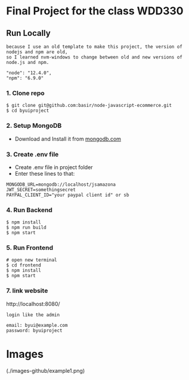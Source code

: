 # Final Project for the class WDD330

## Run Locally
```
because I use an old template to make this project, the version of nodejs and npm are old,
so I learned nvm-windows to change between old and new versions of node.js and npm. 

"node": "12.4.0",
"npm": "6.9.0"
```

### 1. Clone repo
```
$ git clone git@github.com:basir/node-javascript-ecommerce.git
$ cd byuiproject
```

### 2. Setup MongoDB
 - Download and Install it from [mongodb.com](https://www.mongodb.com/try/download/community)

### 3. Create .env file
- Create .env file in project folder
- Enter these lines to that:

```
MONGODB_URL=mongodb://localhost/jsamazona
JWT_SECRET=somethingsecret
PAYPAL_CLIENT_ID="your paypal client id" or sb
```

### 4. Run Backend

```
$ npm install
$ npm run build
$ npm start
```

### 5. Run Frontend

```
# open new terminal
$ cd frontend
$ npm install
$ npm start
```

### 7. link website
http://localhost:8080/

```
login like the admin

email: byui@example.com
password: byuiproject
```

# Images
(./images-github/example1.png)
<a href="./images-github/example1.png"></a>
<a href="./images-github/example2.png"></a>
<a href="./images-github/example2.1.png"></a>
<a href="./images-github/example3.png"></a>
<a href="./images-github/example4.png"></a>
<a href="./images-github/example5.png"></a>
<a href="./images-github/example6.png"></a>
<a href="./images-github/example7.png"></a>




